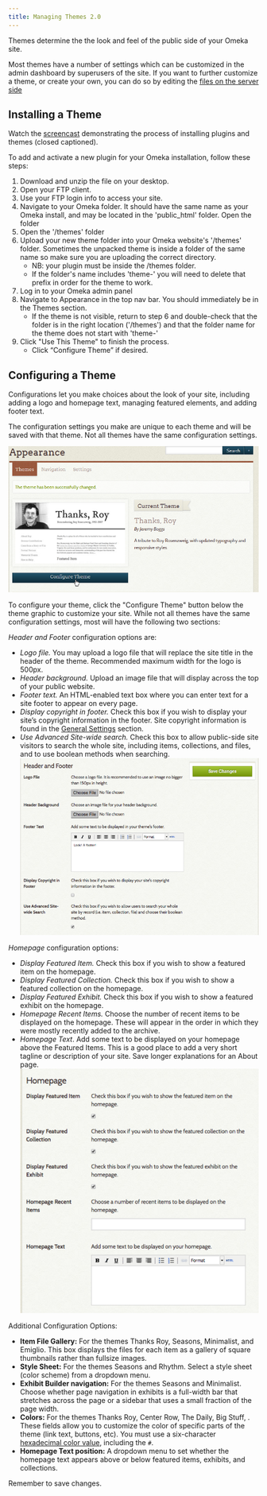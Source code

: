 ```yaml
---
title: Managing Themes 2.0
---
```

Themes determine the the look and feel of the public side of your Omeka site.

Most themes have a number of settings which can be customized in the admin dashboard by superusers of the site. If you want to further customize a theme, or create your own, you can do so by editing the [files on the server side](https://omeka.readthedocs.io/en/latest/Tutorials/index.html#public-themes)

Installing a Theme
-----------------------------------------------------------------
Watch the [screencast](https://vimeo.com/153819886) demonstrating the process of installing plugins and themes (closed captioned).

To add and activate a new plugin for your Omeka installation, follow these steps:
1.  Download and unzip the file on your desktop.
2.  Open your FTP client.
3.  Use your FTP login info to access your site.
4.  Navigate to your Omeka folder. It should have the same name as your Omeka install, and may be located in the 'public_html' folder. Open the folder
5.  Open the '/themes' folder
6.  Upload your new theme folder into your Omeka website's '/themes' folder. Sometimes the unpacked theme is inside a folder of the same name so make sure you are uploading the correct directory.
    - NB: your plugin must be inside the /themes folder.
    - If the folder's name includes 'theme-' you will need to delete that prefix in order for the theme to work.
7.  Log in to your Omeka admin panel
8.  Navigate to Appearance in the top nav bar. You should immediately be in the Themes section.
       - If the theme is not visible, return to step 6 and double-check that the folder is in the right location ('/themes') and that the folder name for the theme does not start with 'theme-'
9.  Click "Use This Theme" to finish the process.
    - Click “Configure Theme” if desired.

Configuring a Theme
----------------------------------------------------------------
Configurations let you make choices about the look of your site,
including adding a logo and homepage text, managing featured elements, and adding footer text. 

The configuration settings you make are unique to each theme and will be saved with that theme. Not all themes have the same configuration settings. 

![In image, mouse is hovering over the configure button for a theme](/doc_files/Themeconfigureclick.png)

To configure your theme, click the "Configure Theme" button below the theme graphic to customize your site. While not all themes have the same configuration settings, most will have the following two sections: 

*Header and Footer* configuration options are:
- *Logo file.* You may upload a logo file that will replace the site title in the header of the theme. Recommended maximum width for the logo is 500px.
- *Header background.* Upload an image file that will display across the top of your public website.
- *Footer text.* An HTML-enabled text box where you can enter text for a site footer to appear on every page. 
- *Display copyright in footer.*  Check this box if you wish to display your site’s copyright information in the footer. Site copyright information is found in the [General Settings](/Managing_General_Settings_2.md) section.
- *Use Advanced Site-wide search.* Check this box to allow public-side site visitors to search the whole site, including items, collections, and files, and to use boolean methods when searching.
![Header and footer configuration options](/doc_files/themeHFConfig.png)

*Homepage* configuration options:
- *Display Featured Item.* Check this box if you wish to show a featured item on the homepage.
- *Display Featured Collection.* Check this box if you wish to show a featured collection on the homepage.
- *Display Featured Exhibit.* Check this box if you wish to show a featured exhibit on the homepage.
- *Homepage Recent Items.* Choose the number of recent items to be displayed on the homepage. These will appear in the order in which they were mostly recently added to the archive.
-   *Homepage Text*. Add some text to be displayed on your homepage above the Featured Items. This is a good place to add a very short tagline or description of your site. Save longer explanations for an About page.
![Homepage configuration options](/doc_files/themeHomeConfig.png)

Additional Configuration Options:

* **Item File Gallery:** For the themes Thanks Roy, Seasons, Minimalist, and Emiglio. This box displays the files for each item as a gallery of square thumbnails rather than fullsize images. 
* **Style Sheet:** For the themes Seasons and Rhythm. Select a style sheet (color scheme) from a dropdown menu.
* **Exhibit Builder navigation:** For the themes Seasons and Minimalist. Choose whether page navigation in exhibits is a full-width bar that stretches across the page or a sidebar that uses a small fraction of the page width.
* **Colors:** For the themes Thanks Roy, Center Row, The Daily, Big Stuff, . These fields allow you to customize the color of specific parts of the theme (link text, buttons, etc). You must use a six-character [hexadecimal color value](https://www.w3schools.com/colors/default.asp), including the `#`. 
* **Homepage Text position:** A dropdown menu to set whether the homepage text appears above or below featured items, exhibits, and collections.

Remember to save changes.
